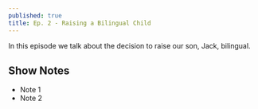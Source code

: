 ```yaml
---
published: true
title: Ep. 2 - Raising a Bilingual Child
---
```

In this episode we talk about the decision to raise our son, Jack, bilingual.

## Show Notes
- Note 1
- Note 2